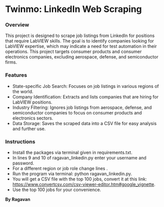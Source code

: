 # Twinmo: LinkedIn Web Scraping

### Overview
This project is designed to scrape job listings from LinkedIn for positions that require LabVIEW skills. The goal is to identify companies looking for LabVIEW expertise, which may indicate a need for test automation in their operations. This project targets consumer products and consumer electronics companies, excluding aerospace, defense, and semiconductor firms.

### Features
* State-specific Job Search: Focuses on job listings in various regions of the world.
* Company Identification: Extracts and lists companies that are hiring for LabVIEW positions.
* Industry Filtering: Ignores job listings from aerospace, defense, and semiconductor companies to focus on consumer products and electronics sectors.
* Data Storage: Saves the scraped data into a CSV file for easy analysis and further use.

### Instructions
* Install the packages via terminal given in requirements.txt.
* In lines 9 and 10 of ragavan_linkedin.py enter your username and password.
* For a different region or job role change lines .
* Run the program via terminal: python ragavan_linkedin.py.
* You will get a CSV file with the top 100 jobs, convert it at this link: https://www.convertcsv.com/csv-viewer-editor.htm#google_vignette.
* Use the top 100 jobs for your convenience.

**By Ragavan**
